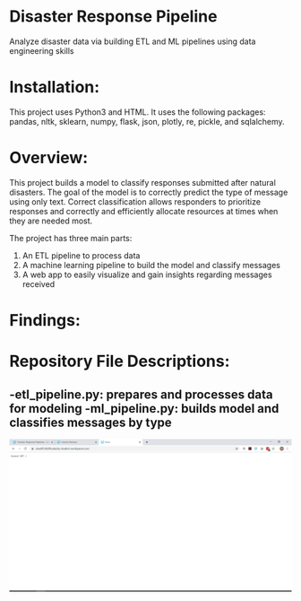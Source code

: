 # Disaster Response Pipeline
Analyze disaster data via building ETL and ML pipelines using data engineering skills

# Installation:
This project uses Python3 and HTML.  It uses the following packages: pandas, nltk, sklearn, numpy, flask, json, plotly, re,   pickle, and sqlalchemy.
  
# Overview:
This project builds a model to classify responses submitted after natural disasters.  The goal of the model is to correctly predict the type of message using only text.  Correct classification allows responders to prioritize responses and correctly and efficiently allocate resources at times when they are needed most.

The project has three main parts:
1.  An ETL pipeline to process data
2.  A machine learning pipeline to build the model and classify messages
3.  A web app to easily visualize and gain insights regarding messages received

# Findings:


# Repository File Descriptions:
-etl_pipeline.py: prepares and processes data for modeling
-ml_pipeline.py: builds model and classifies messages by type
-
![alt text](https://raw.githubusercontent.com/mking01/disaster_response_pipeline/master/webapp.PNG)
